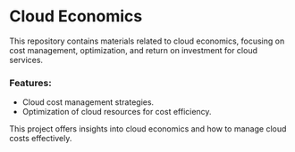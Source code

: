 # Cloud Economics

This repository contains materials related to cloud economics, focusing on cost management, optimization, and return on investment for cloud services.

### Features:
- Cloud cost management strategies.
- Optimization of cloud resources for cost efficiency.

This project offers insights into cloud economics and how to manage cloud costs effectively.

